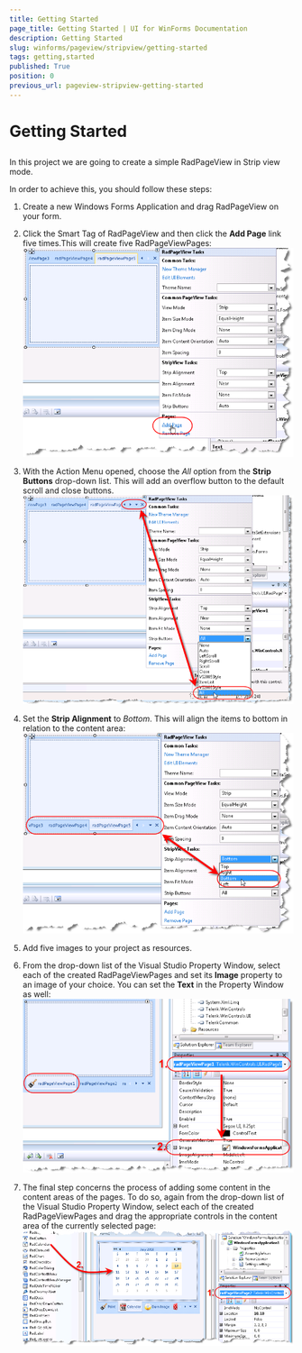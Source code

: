 ```yaml
---
title: Getting Started
page_title: Getting Started | UI for WinForms Documentation
description: Getting Started
slug: winforms/pageview/stripview/getting-started
tags: getting,started
published: True
position: 0
previous_url: pageview-stripview-getting-started
---
```


# Getting Started

## 

In this project we are going to create a simple RadPageView in Strip view mode.

In order to achieve this, you should follow these steps:

1. Create a new Windows Forms Application and drag RadPageView on your form.

1. Click the Smart Tag of RadPageView and then click the __Add Page__ link five times.This will create five RadPageViewPages: <br>![](images/pageview-stripview-getting-started001.png)

1. With the Action Menu opened, choose the *All* option from the __Strip Buttons__ drop-down list. This will add an overflow button to the default scroll and close buttons. <br>![](images/pageview-stripview-getting-started002.png)

1. Set the __Strip Alignment__ to *Bottom*. This will align the items to bottom in relation to the content area: <br>![](images/pageview-stripview-getting-started003.png)

1. Add five images to your project as resources.

1. From the drop-down list of the Visual Studio Property Window, select each of the created RadPageViewPages and set its __Image__ property to an image of your choice. You can set the __Text__ in the Property Window as well: <br>![](images/pageview-stripview-getting-started004.png)

1. The final step concerns the process of adding some content in the content areas of the pages. To do so, again from the drop-down list of the Visual Studio Property Window, select each of the created RadPageViewPages and drag the appropriate controls in the content area of the currently selected page: <br>![](images/pageview-stripview-getting-started005.png)
